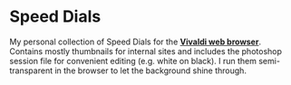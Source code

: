 # Speed Dials

My personal collection of Speed Dials for the [**Vivaldi web browser**](https://vivaldi.com). Contains mostly thumbnails for internal sites and includes the photoshop session file for convenient editing (e.g. white on black). I run them semi-transparent in the browser to let the background shine through.